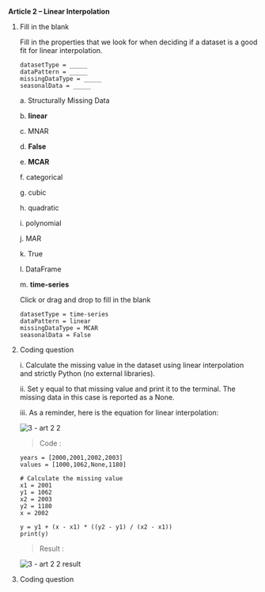 **Article 2 – Linear Interpolation**

1.  Fill in the blank

    Fill in the properties that we look for when deciding if a dataset is a good fit for linear interpolation.

        datasetType = _____
        dataPattern = _____
        missingDataType = _____
        seasonalData = _____

    a.  Structurally Missing Data
    
    b.  **linear**
    
    c.  MNAR
    
    d.  **False**
    
    e.  **MCAR**
    
    f.  categorical
    
    g.  cubic
    
    h.  quadratic
    
    i.  polynomial
    
    j.  MAR
    
    k.  True
    
    l.  DataFrame
    
    m.  **time-series**
  
    Click or drag and drop to fill in the blank

        datasetType = time-series
        dataPattern = linear
        missingDataType = MCAR
        seasonalData = False

2.  Coding question

    i.  Calculate the missing value in the dataset using linear interpolation and strictly Python (no external libraries).

    ii.  Set y equal to that missing value and print it to the terminal. The missing data in this case is reported as a None.

    iii.  As a reminder, here is the equation for linear interpolation:
    
    ![3 - art 2 2](https://user-images.githubusercontent.com/74751990/212523046-912db50b-a164-4345-8e6a-89caee96c4ea.jpg)

    >   Code    :

        years = [2000,2001,2002,2003]
        values = [1000,1062,None,1180]

        # Calculate the missing value
        x1 = 2001
        y1 = 1062
        x2 = 2003
        y2 = 1180
        x = 2002

        y = y1 + (x - x1) * ((y2 - y1) / (x2 - x1)) 
        print(y)

    >   Result :

     ![3 - art 2 2 result](https://user-images.githubusercontent.com/74751990/212523226-a0a5ca89-98cf-449c-834b-85318e37dca7.jpg)

3.  Coding question
